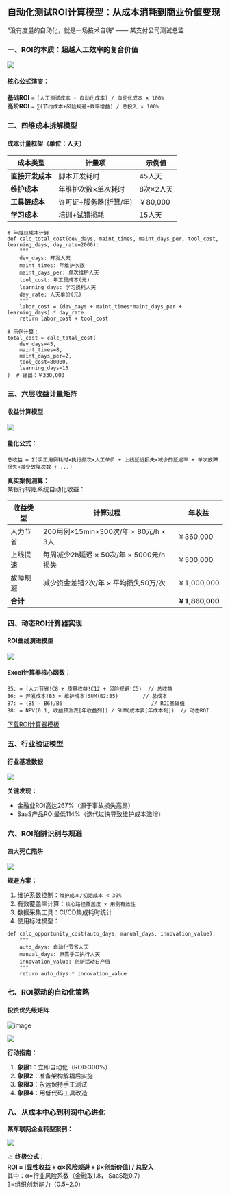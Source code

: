 ## 自动化测试ROI计算模型：从成本消耗到商业价值变现
"没有度量的自动化，就是一场技术自嗨" —— 某支付公司测试总监

### 一、ROI的本质：超越人工效率的复合价值
![](https://cdn.nlark.com/yuque/0/2025/png/538409/1749729045983-2136935d-eea8-400b-91f9-e5ecd1ea55ed.png)

#### 核心公式演变：
**基础ROI** = `(人工测试成本 - 自动化成本) / 自动化成本 × 100%`  
**高阶ROI** = `∑(节约成本+风险规避+效率增益) / 总投入 × 100%`

### 二、四维成本拆解模型
#### 成本计量框架（单位：人天）
| 成本类型 | 计量项 | 示例值 |
| --- | --- | --- |
| **直接开发成本** | 脚本开发耗时 | 45人天 |
| **维护成本** | 年维护次数×单次耗时 | 8次×2人天 |
| **工具链成本** | 许可证+服务器(折算/年) | ￥80,000 |
| **学习成本** | 培训+试错损耗 | 15人天 |


```plain
# 年度总成本计算
def calc_total_cost(dev_days, maint_times, maint_days_per, tool_cost, learning_days, day_rate=2000):
    """
    dev_days: 开发人天
    maint_times: 年维护次数
    maint_days_per: 单次维护人天
    tool_cost: 年工具成本(元)
    learning_days: 学习损耗人天
    day_rate: 人天单价(元)
    """
    labor_cost = (dev_days + maint_times*maint_days_per + learning_days) * day_rate
    return labor_cost + tool_cost

# 示例计算：
total_cost = calc_total_cost(
    dev_days=45, 
    maint_times=8, 
    maint_days_per=2, 
    tool_cost=80000, 
    learning_days=15
)  # 输出：￥330,000
```

### 三、六层收益计量矩阵
#### 收益计算模型
![](https://cdn.nlark.com/yuque/0/2025/png/538409/1749729068529-c04d3bef-a337-492d-928a-f1658e312914.png)

#### 量化公式：
`总收益 = Σ(手工用例耗时×执行频次×人工单价 + 上线延迟损失×减少的延迟率 + 单次故障损失×减少故障次数 + ...)`

**真实案例测算：**  
某银行转账系统自动化收益：

| 收益类型 | 计算过程 | 年收益 |
| --- | --- | --- |
| 人力节省 | 200用例×15min×300次/年 × 80元/h × 3人 | ￥360,000 |
| 上线提速 | 每周减少2h延迟 × 50次/年 × 5000元/h损失 | ￥500,000 |
| 故障规避 | 减少资金差错2次/年 × 平均损失50万/次 | ￥1,000,000 |
| **合计** | | **￥1,860,000** |


### 四、动态ROI计算器实现
#### ROI曲线演进模型
![](https://cdn.nlark.com/yuque/0/2025/png/538409/1749729606456-ee78f991-ad1b-437c-bf9d-c772ea0e064a.png)

#### Excel计算器核心函数：
```plain
B5: = (人力节省!C8 + 质量收益!C12 + 风险规避!C5)  // 总收益
B6: = 开发成本!B3 + 维护成本!SUM(B2:B5)        // 总成本
B7: = (B5 - B6)/B6                             // ROI基础值
B8: = NPV(0.1, 收益预测表[年收益列]) / SUM(成本表[年成本列])  // 动态ROI
```

[下载ROI计算器模板](https://github.com/quality-tools/roi-calc-template)

### 五、行业验证模型
#### 行业基准数据
![](https://cdn.nlark.com/yuque/0/2025/png/538409/1749729821010-589d862b-3925-4269-a647-e67ad0006999.png)

**关键发现：**

+ 金融业ROI高达267%（源于事故损失高昂）
+ SaaS产品ROI最低114%（迭代过快导致维护成本激增）

### 六、ROI陷阱识别与规避
#### 四大死亡陷阱
![](https://cdn.nlark.com/yuque/0/2025/png/538409/1749729844664-c8541e85-929b-4f87-9932-be28217fb2c1.png)

**规避方案：**

1. 维护系数控制：`维护成本/初始成本 < 30%`
2. 有效覆盖率计算：`核心路径覆盖度 × 用例有效性`
3. 数据采集工具：CI/CD集成耗时统计
4. 使用标准模型：

```plain
def calc_opportunity_cost(auto_days, manual_days, innovation_value):
    """
    auto_days: 自动化节省人天
    manual_days: 原需手工执行人天
    innovation_value: 创新活动日产值
    """
    return auto_days * innovation_value
```

### 七、ROI驱动的自动化策略
#### 投资优先级矩阵
![image](https://github.com/user-attachments/assets/17c295b2-7ef7-4b8a-b70d-ab8f0b97418d)

![](https://cdn.nlark.com/yuque/0/2025/png/538409/1749730348898-90b47990-6887-4d06-b979-b49da8da84b5.png)

**行动指南：**

1. **象限1**：立即自动化（ROI>300%）
2. **象限2**：准备架构解耦后实施
3. **象限3**：永远保持手工测试
4. **象限4**：用低代码工具改造

### 八、从成本中心到利润中心进化
**某车联网企业转型案例：**

![](https://cdn.nlark.com/yuque/0/2025/png/538409/1749730979508-1976dda1-5103-41e5-b6ed-fe6d536abedf.png)

📈 **终极公式**：  
**ROI = [显性收益 + α×风险规避 + β×创新价值] / 总投入**  
其中：α=行业风险系数（金融取1.8， SaaS取0.7）  
β=组织创新能力（0.5~2.0）



